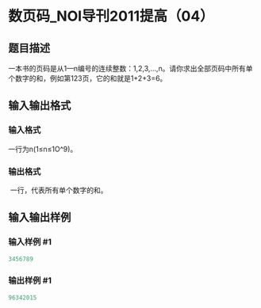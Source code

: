 # 数页码_NOI导刊2011提高（04）

## 题目描述

一本书的页码是从1—n编号的连续整数：1,2,3,…,n。请你求出全部页码中所有单个数字的和，例如第123页，它的和就是1+2+3=6。

## 输入输出格式

### 输入格式

一行为n(1≤n≤1O^9)。

### 输出格式

 一行，代表所有单个数字的和。

## 输入输出样例

### 输入样例 #1

```cpp
3456789
```


### 输出样例 #1

```cpp
96342015 
```


